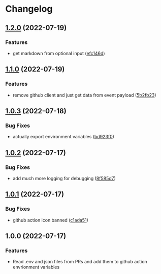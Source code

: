 # Changelog

## [1.2.0](https://github.com/EchelonFour/pr-parser/compare/v1.1.0...v1.2.0) (2022-07-19)


### Features

* get markdown from optional input ([efc146d](https://github.com/EchelonFour/pr-parser/commit/efc146db0797b00988f9e01339c9e323b404a366))

## [1.1.0](https://github.com/EchelonFour/pr-parser/compare/v1.0.3...v1.1.0) (2022-07-19)


### Features

* remove github client and just get data from event payload ([5b2fb23](https://github.com/EchelonFour/pr-parser/commit/5b2fb233749742ed2ff78ab6fd4583c86f93d7b7))

## [1.0.3](https://github.com/EchelonFour/pr-parser/compare/v1.0.2...v1.0.3) (2022-07-18)


### Bug Fixes

* actually export environment variables ([bd923f0](https://github.com/EchelonFour/pr-parser/commit/bd923f08bf28c9f05d81d5bac5c675dc8e35dd4b))

## [1.0.2](https://github.com/EchelonFour/pr-parser/compare/v1.0.1...v1.0.2) (2022-07-17)


### Bug Fixes

* add much more logging for debugging ([8f585d7](https://github.com/EchelonFour/pr-parser/commit/8f585d7c5a5118f2afcd70ea742f60de842c5181))

## [1.0.1](https://github.com/EchelonFour/pr-parser/compare/v1.0.0...v1.0.1) (2022-07-17)


### Bug Fixes

* github action icon banned ([c1ada51](https://github.com/EchelonFour/pr-parser/commit/c1ada5130710648c8efd25c60d6dcd0d674f7d41))

## 1.0.0 (2022-07-17)


### Features

* Read .env and json files from PRs and add them to github action envrionment variables
